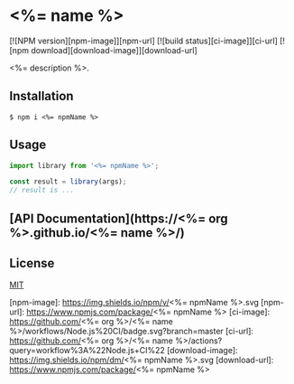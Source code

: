 # <%= name %>

[![NPM version][npm-image]][npm-url]
[![build status][ci-image]][ci-url]
[![npm download][download-image]][download-url]

<%= description %>.

## Installation

`$ npm i <%= npmName %>`

## Usage

```js
import library from '<%= npmName %>';

const result = library(args);
// result is ...
```

## [API Documentation](https://<%= org %>.github.io/<%= name %>/)

## License

[MIT](./LICENSE)

[npm-image]: https://img.shields.io/npm/v/<%= npmName %>.svg
[npm-url]: https://www.npmjs.com/package/<%= npmName %>
[ci-image]: https://github.com/<%= org %>/<%= name %>/workflows/Node.js%20CI/badge.svg?branch=master
[ci-url]: https://github.com/<%= org %>/<%= name %>/actions?query=workflow%3A%22Node.js+CI%22
[download-image]: https://img.shields.io/npm/dm/<%= npmName %>.svg
[download-url]: https://www.npmjs.com/package/<%= npmName %>
